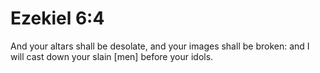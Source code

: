 # Ezekiel 6:4

And your altars shall be desolate, and your images shall be broken: and I will cast down your slain [men] before your idols.